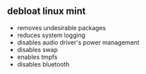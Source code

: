 ## debloat linux mint

- removes undesirable packages
- reduces system logging
- disables audio driver's power management
- disables swap
- enables tmpfs
- disables bluetooth 
